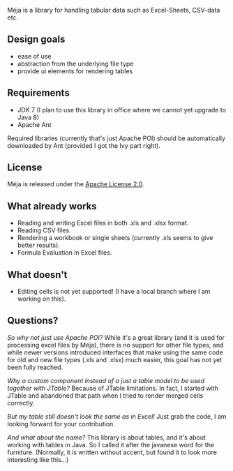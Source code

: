 Méja is a library for handling tabular data such as Excel-Sheets, CSV-data etc.

## Design goals
- ease of use
- abstraction from the underlying file type
- provide ui elements for rendering tables

## Requirements
- JDK 7 (I plan to use this library in office where we cannot yet upgrade to Java 8)
- Apache Ant
 
Required libraries (currently that's just Apache POI) should be automatically downloaded by Ant (provided I got the Ivy part right).

## License
Méja is released under the [Apache License 2.0](http://www.apache.org/licenses/LICENSE-2.0).

## What already works
- Reading and writing Excel files in both .xls and .xlsx format. 
- Reading CSV files.
- Rendering a workbook or single sheets (currently .xls seems to give better results).
- Formula Evaluation in Excel files.

## What doesn't
- Editing cells is not yet supported! (I have a local branch where I am working on this).

## Questions?
*So why not just use Apache POI?* While it's a great library (and it is used for processing excel files by Méja), there is no support for other file types, and while newer versions introduced interfaces that make using the same code for old and new file types (.xls and .xlsx) much easier, this goal has not yet been fully reached.

*Why a custom component instead of a just a table model to be used together with JTable?* Because of JTable limitations. In fact, I started with JTable and abandoned that path when I tried to render merged cells correctly.

*But my table still doesn't look the same as in Excel!* Just grab the code, I am looking forward for your contribution.

*And what about the name?* This library is about tables, and it's about working with tables in Java. So I called it after the javanese word for the furniture. (Normally, it is written without accent, but found it to look more interesting like this...)

